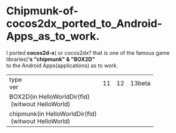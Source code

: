 Chipmunk-of-cocos2dx_ported_to_Android-Apps_as_to_work.
=============================
I ported **cocos2d-x**( or cocos2dx? that is one of the famous game libraries)**'s "chipmunk" & "BOX2D"**  
to the Android Apps(applications) as  to work.
 
<table><tr><td>type<br>ver</td><td>11</td><td>12</td><td>13beta</td></tr>
<tr><td>BOX2D(in HelloWorldDir(fld)<br>&nbsp;(witwout HelloWorld)</td><td><br>&nbsp;</td><td><br>&nbsp;</td><td><br>&nbsp;</td></tr>

<tr><td>chipmunk(in HelloWorldDir(fld)<br>&nbsp;(witwout HelloWorld)</td><td><br>&nbsp;</td><td><br>&nbsp;</td><td><br>&nbsp;</td></tr>

</pre>

  
